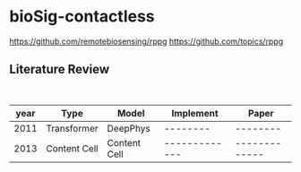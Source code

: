 # bioSig-contactless
https://github.com/remotebiosensing/rppg
https://github.com/topics/rppg

## Literature Review <br>
<br>

| year | Type          | Model    |Implement | Paper |
| :---:| :---:         | -------- | -------- | ----- |
| 2011 |  Transformer  | DeepPhys | -------- | -------- |
| 2013 | Content Cell  | Content Cell  | ------------- | ------------- |

